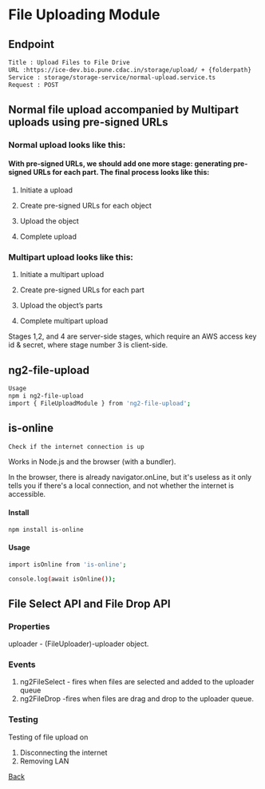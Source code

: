 # File Uploading Module

## Endpoint

```bash
Title : Upload Files to File Drive
URL :https://ice-dev.bio.pune.cdac.in/storage/upload/ + {folderpath}
Service : storage/storage-service/normal-upload.service.ts
Request : POST 
```

## Normal file upload accompanied by Multipart uploads using pre-signed URLs

### Normal upload looks like this:

#### With pre-signed URLs, we should add one more stage: generating pre-signed URLs for each part. The final process looks like this:

1. Initiate a upload

2. Create pre-signed URLs for each object

3. Upload the object

4. Complete upload

### Multipart upload looks like this:

1. Initiate a multipart upload

2. Create pre-signed URLs for each part

3. Upload the object’s parts

4. Complete multipart upload

Stages 1,2, and 4 are server-side stages, which require an AWS access key id & secret, where stage number 3 is client-side.

## ng2-file-upload

```bash
Usage
npm i ng2-file-upload
import { FileUploadModule } from 'ng2-file-upload';
```

## is-online

```bash
Check if the internet connection is up
```

Works in Node.js and the browser (with a bundler).

In the browser, there is already navigator.onLine, but it's useless as it only tells you if there's a local connection, and not whether the internet is accessible.

#### Install

```bash
npm install is-online
```

#### Usage

```bash
import isOnline from 'is-online';

console.log(await isOnline());
```

## File Select API and File Drop API

### Properties

uploader - (FileUploader)-uploader object.

### Events

1. ng2FileSelect - fires when files are selected and added to the uploader queue
2. ng2FileDrop -fires when files are drag and drop to the uploader queue.

### Testing

Testing of file upload on

1. Disconnecting the internet
2. Removing LAN

[Back](README.md)
